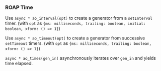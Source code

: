 ### ROAP Time

Use `async * ao_interval(opt)` to create a generator from a `setInterval` timer.
(with `opt` as `{ms: milliseconds, trailing: boolean, initial: boolean, xform: () => 1}`)

Use `async * ao_timeout(opt)` to create a generator from successive `setTimeout` timers.
(with `opt` as `{ms: milliseconds, trailing: boolean, xform: () => 1}`)

`async * ao_times(gen_in)` asynchronously iterates over `gen_in` and yields time elapsed.

